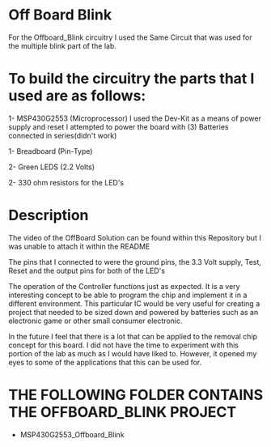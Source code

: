 # Off Board Blink
For the Offboard_Blink circuitry I used the Same Circuit that was used for the multiple blink part of the lab.

# To build the circuitry the parts that I used are as follows:

1- MSP430G2553 (Microprocessor)
	I used the Dev-Kit as a means of power supply and reset
	I attempted to power the board with (3) Batteries connected in series(didn't work)

1- Breadboard (Pin-Type)

2- Green LEDS (2.2 Volts)

2- 330 ohm resistors for the LED's

# Description
The video of the OffBoard Solution can be found within this Repository but I was unable to attach it within the README

The pins that I connected to were the ground pins, the 3.3 Volt supply, Test, Reset and the output pins for both of the LED's

The operation of the Controller functions just as expected. It is a very interesting concept to be able to program the chip and implement it in a different environment. This particular IC would be very useful for creating a project that needed to be sized down and powered by batteries such as an electronic game or other small consumer electronic.

In the future I feel that there is a lot that can be applied to the removal chip concept for this board. I did not have the time to experiment with this portion of the lab as much as I would have liked to. However, it opened my eyes to some of the applications that this can be used for.

# THE FOLLOWING FOLDER CONTAINS THE OFFBOARD_BLINK PROJECT
* MSP430G2553_Offboard_Blink
